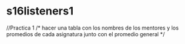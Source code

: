 # s16listeners1
//Practica 1 
/*
hacer una tabla con los nombres de los mentores y 
los promedios de cada asignatura junto con el promedio general
*/
